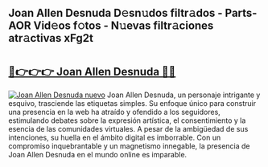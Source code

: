 ## Joan Allen Desnuda D𝚎sn𝚞dos filtr𝚊dos - Parts-AOR Vid𝚎os f𝚘tos - N𝚞evas filtr𝚊ciones atr𝚊ctivas xFg2t

# <h2><a href="http://mb3ek4.tromn.icu/?c=Joan+Allen+Desnuda">🔗👉👉👉 Joan Allen Desnuda 🔗🔗</a></h2>

[![Joan Allen Desnuda nuevo](https://i.imgur.com/pEAQMta.gif)](http://mb3ek4.tromn.icu/?c=Joan+Allen+Desnuda)
Joan Allen Desnuda, un personaje intrigante y esquivo, trasciende las etiquetas simples. Su enfoque único para construir una presencia en la web ha atraído y ofendido a los seguidores, estimulando debates sobre la expresión artística, el consentimiento y la esencia de las comunidades virtuales. A pesar de la ambigüedad de sus intenciones, su huella en el ámbito digital es imborrable. Con un compromiso inquebrantable y un magnetismo innegable, la presencia de Joan Allen Desnuda en el mundo online es imparable.
